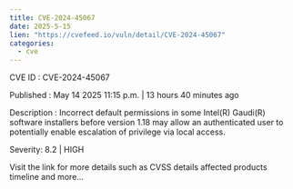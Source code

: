 ```yaml
---
title: CVE-2024-45067
date: 2025-5-15
lien: "https://cvefeed.io/vuln/detail/CVE-2024-45067"
categories:
  - cve
---
```


CVE ID : CVE-2024-45067

Published :  May 14
2025
11:15 p.m. | 13 hours
40 minutes ago

Description : Incorrect default permissions in some Intel(R) Gaudi(R) software installers before version 1.18 may allow an authenticated user to potentially enable escalation of privilege via local access.

Severity: 8.2 | HIGH

Visit the link for more details
such as CVSS details
affected products
timeline
and more...
